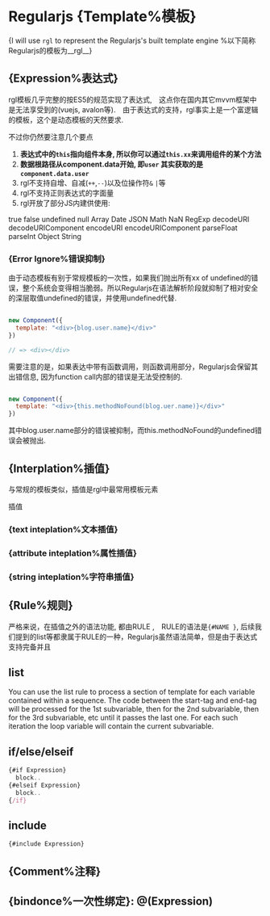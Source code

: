 # Regularjs {Template%模板}

{I will use `rgl` to represent the Regularjs's built template engine %以下简称Regularjs的模板为__rgl__}

<!-- t -->
<!-- s -->
<!-- /t -->

## {Expression%表达式}



<!-- t -->
<!-- s -->
rgl模板几乎完整的按ES5的规范实现了表达式,　这点你在国内其它mvvm框架中是无法享受到的(vuejs, avalon等).　由于表达式的支持，rgl事实上是一个富逻辑的模板，这个是动态模板的天然要求.

不过你仍然要注意几个要点

1. __表达式中的`this`指向组件本身, 所以你可以通过`this.xx`来调用组件的某个方法__
2. __数据根路径从component.data开始, 即`user` 其实获取的是`component.data.user`__
3. rgl不支持自增、自减(`++`,`--`)以及位操作符`&` `|`等
4. rgl不支持正则表达式的字面量
5. rgl开放了部分JS内建供使用:

  true false undefined null Array Date JSON Math NaN RegExp decodeURI decodeURIComponent encodeURI encodeURIComponent parseFloat parseInt Object String
<!-- /t -->



### {Error Ignore%错误抑制}

<!-- t -->
<!-- s -->
由于动态模板有别于常规模板的一次性，如果我们抛出所有xx of undefined的错误，整个系统会变得相当脆弱。所以Regularjs在语法解析阶段就抑制了相对安全的深层取值undefined的错误，并使用undefined代替.

```javascript

new Component({
  template: "<div>{blog.user.name}</div>"
})

// => <div></div>

```

需要注意的是，如果表达中带有函数调用，则函数调用部分，Regularjs会保留其出错信息, 因为function call内部的错误是无法受控制的. 

```javascript

new Component({
  template: "<div>{this.methodNoFound(blog.uer.name)}</div>"
})

```
其中blog.user.name部分的错误被抑制，而this.methodNoFound的undefined错误会被抛出.
<!-- /t -->

## {Interplation%插值}

与常规的模板类似，插值是rgl中最常用模板元素

插值

### {text inteplation%文本插值}

### {attribute inteplation%属性插值}

### {string inteplation%字符串插值}


## {Rule%规则}

严格来说，在插值之外的语法功能, 都由RULE ,　RULE的语法是`{#NAME }`, 后续我们提到的list等都隶属于RULE的一种，Regularjs虽然语法简单，但是由于表达式支持完备并且

## list

You can use the list rule to process a section of template for each variable contained within a sequence. The code between the start-tag and end-tag will be processed for the 1st subvariable, then for the 2nd subvariable, then for the 3rd subvariable, etc until it passes the last one. For each such iteration the loop variable will contain the current subvariable.




## if/else/elseif

```js
{#if Expression}
  block..
{#elseif Expression}
  block..
{/if}
```

## include

```js
{#include Expression}
```


## {Comment%注释}


## {bindonce%一次性绑定}: @(Expression)
